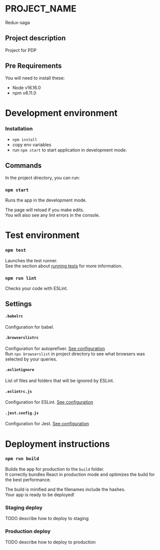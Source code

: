 # PROJECT_NAME

Redux-saga

## Project description

Project for PDP

## Pre Requirements

You will need to install these:

- Node v16.16.0
- npm v8.11.0

# Development environment

### Installation

- `npm install`
- copy env variables
- run `npm start` to start application in development mode.

## Commands

In the project directory, you can run:

### `npm start`

Runs the app in the development mode.<br>

The page will reload if you make edits.<br>
You will also see any lint errors in the console.

# Test environment

### `npm test`

Launches the test runner.<br>
See the section about [running tests](https://facebook.github.io/create-react-app/docs/running-tests) for more information.

### `npm run lint`

Checks your code with ESLint.<br>

## Settings

#### `.babelrc`

Configuration for babel.

#### `.browserslistrc`

Configuration for autoprefixer. [See configuration](https://github.com/browserslist/browserslist#readme)<br>
Run `npx browserslist` in project directory to see what browsers was selected by your queries.

#### `.eslintignore`

List of files and folders that will be ignored by ESLint.

#### `.eslintrc.js`

Configuration for ESLint. [See configuration](https://eslint.org/docs/user-guide/configuring)

#### `.jest.config.js`

Configuration for Jest. [See configuration](https://jestjs.io/docs/en/configuration)

# Deployment instructions

### `npm run build`

Builds the app for production to the `build` folder.<br>
It correctly bundles React in production mode and optimizes the build for the best performance.

The build is minified and the filenames include the hashes.<br>
Your app is ready to be deployed!

### Staging deploy

TODO describe how to deploy to staging

### Production deploy

TODO describe how to deploy to production

